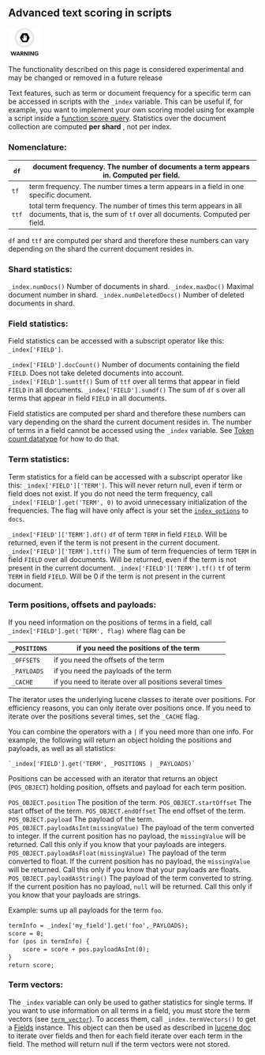 ## Advanced text scoring in scripts

![Warning](images/icons/warning.png)

The functionality described on this page is considered experimental and may be changed or removed in a future release 

Text features, such as term or document frequency for a specific term can be accessed in scripts with the `_index` variable. This can be useful if, for example, you want to implement your own scoring model using for example a script inside a [function score query](query-dsl-function-score-query.html). Statistics over the document collection are computed **per shard** , not per index.

### Nomenclature:


`df`| document frequency. The number of documents a term appears in. Computed per field.     
---|---    
`tf`| term frequency. The number times a term appears in a field in one specific document.     
`ttf`| total term frequency. The number of times this term appears in all documents, that is, the sum of `tf` over all documents. Computed per field.   
  
`df` and `ttf` are computed per shard and therefore these numbers can vary depending on the shard the current document resides in.

### Shard statistics:

`_index.numDocs()`
     Number of documents in shard. 
`_index.maxDoc()`
     Maximal document number in shard. 
`_index.numDeletedDocs()`
     Number of deleted documents in shard. 

### Field statistics:

Field statistics can be accessed with a subscript operator like this: `_index['FIELD']`.

`_index['FIELD'].docCount()`
     Number of documents containing the field `FIELD`. Does not take deleted documents into account. 
`_index['FIELD'].sumttf()`
     Sum of `ttf` over all terms that appear in field `FIELD` in all documents. 
`_index['FIELD'].sumdf()`
     The sum of `df` s over all terms that appear in field `FIELD` in all documents. 

Field statistics are computed per shard and therefore these numbers can vary depending on the shard the current document resides in. The number of terms in a field cannot be accessed using the `_index` variable. See [Token count datatype](token-count.html) for how to do that.

### Term statistics:

Term statistics for a field can be accessed with a subscript operator like this: `_index['FIELD']['TERM']`. This will never return null, even if term or field does not exist. If you do not need the term frequency, call `_index['FIELD'].get('TERM', 0)` to avoid unnecessary initialization of the frequencies. The flag will have only affect is your set the [`index_options`](index-options.html) to `docs`.

`_index['FIELD']['TERM'].df()`
     `df` of term `TERM` in field `FIELD`. Will be returned, even if the term is not present in the current document. 
`_index['FIELD']['TERM'].ttf()`
     The sum of term frequencies of term `TERM` in field `FIELD` over all documents. Will be returned, even if the term is not present in the current document. 
`_index['FIELD']['TERM'].tf()`
     `tf` of term `TERM` in field `FIELD`. Will be 0 if the term is not present in the current document. 

### Term positions, offsets and payloads:

If you need information on the positions of terms in a field, call `_index['FIELD'].get('TERM', flag)` where flag can be

`_POSITIONS`| if you need the positions of the term     
---|---    
`_OFFSETS`| if you need the offsets of the term     
`_PAYLOADS`| if you need the payloads of the term     
`_CACHE`| if you need to iterate over all positions several times   
  
The iterator uses the underlying lucene classes to iterate over positions. For efficiency reasons, you can only iterate over positions once. If you need to iterate over the positions several times, set the `_CACHE` flag.

You can combine the operators with a `|` if you need more than one info. For example, the following will return an object holding the positions and payloads, as well as all statistics:
    
    
    `_index['FIELD'].get('TERM', _POSITIONS | _PAYLOADS)`

Positions can be accessed with an iterator that returns an object (`POS_OBJECT`) holding position, offsets and payload for each term position.

`POS_OBJECT.position`
     The position of the term. 
`POS_OBJECT.startOffset`
     The start offset of the term. 
`POS_OBJECT.endOffset`
     The end offset of the term. 
`POS_OBJECT.payload`
     The payload of the term. 
`POS_OBJECT.payloadAsInt(missingValue)`
     The payload of the term converted to integer. If the current position has no payload, the `missingValue` will be returned. Call this only if you know that your payloads are integers. 
`POS_OBJECT.payloadAsFloat(missingValue)`
     The payload of the term converted to float. If the current position has no payload, the `missingValue` will be returned. Call this only if you know that your payloads are floats. 
`POS_OBJECT.payloadAsString()`
     The payload of the term converted to string. If the current position has no payload, `null` will be returned. Call this only if you know that your payloads are strings. 

Example: sums up all payloads for the term `foo`.
    
    
    termInfo = _index['my_field'].get('foo',_PAYLOADS);
    score = 0;
    for (pos in termInfo) {
        score = score + pos.payloadAsInt(0);
    }
    return score;

### Term vectors:

The `_index` variable can only be used to gather statistics for single terms. If you want to use information on all terms in a field, you must store the term vectors (see [`term_vector`](term-vector.html)). To access them, call `_index.termVectors()` to get a [Fields](https://lucene.apache.org/core/4_0_0/core/org/apache/lucene/index/Fields.html) instance. This object can then be used as described in [lucene doc](https://lucene.apache.org/core/4_0_0/core/org/apache/lucene/index/Fields.html) to iterate over fields and then for each field iterate over each term in the field. The method will return null if the term vectors were not stored.

